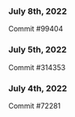 ### July 8th, 2022

Commit #99404

### July 5th, 2022

Commit #314353


### July 4th, 2022

Commit #72281
